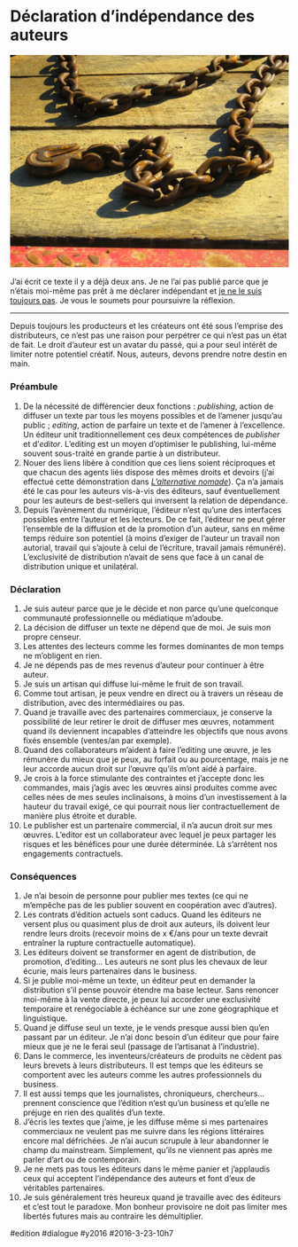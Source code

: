 # Déclaration d’indépendance des auteurs

![](_i/chain.webp)

J’ai écrit ce texte il y a déjà deux ans. Je ne l’ai pas publié parce que je n’étais moi-même pas prêt à me déclarer indépendant et [je ne le suis toujours pas](rumination-dun-auteur-en-desamour-avec-les-editeurs.md). Je vous le soumets pour poursuivre la réflexion.

---

Depuis toujours les producteurs et les créateurs ont été sous l’emprise des distributeurs, ce n’est pas une raison pour perpétrer ce qui n’est pas un état de fait. Le droit d’auteur est un avatar du passé, qui a pour seul intérêt de limiter notre potentiel créatif. Nous, auteurs, devons prendre notre destin en main.

### Préambule

1. De la nécessité de différencier deux fonctions : *publishing*, action de diffuser un texte par tous les moyens possibles et de l’amener jusqu’au public ; *editing*, action de parfaire un texte et de l’amener à l’excellence. Un éditeur unit traditionnellement ces deux compétences de *publisher* et d’*editor*. L’editing est un moyen d’optimiser le publishing, lui-même souvent sous-traité en grande partie à un distributeur.
2. Nouer des liens libère à condition que ces liens soient réciproques et que chacun des agents liés dispose des mêmes droits et devoirs (j’ai effectué cette démonstration dans *[L’alternative nomade](../../books/alternative-nomade.md)*). Ça n’a jamais été le cas pour les auteurs vis-à-vis des éditeurs, sauf éventuellement pour les auteurs de best-sellers qui inversent la relation de dépendance.
3. Depuis l’avènement du numérique, l’éditeur n’est qu’une des interfaces possibles entre l’auteur et les lecteurs. De ce fait, l’éditeur ne peut gérer l’ensemble de la diffusion et de la promotion d’un auteur, sans en même temps réduire son potentiel (à moins d’exiger de l’auteur un travail non autorial, travail qui s’ajoute à celui de l’écriture, travail jamais rémunéré). L’exclusivité de distribution n’avait de sens que face à un canal de distribution unique et unilatéral.

### Déclaration

1. Je suis auteur parce que je le décide et non parce qu’une quelconque communauté professionnelle ou médiatique m’adoube.
2. La décision de diffuser un texte ne dépend que de moi. Je suis mon propre censeur.
3. Les attentes des lecteurs comme les formes dominantes de mon temps ne m’obligent en rien.
4. Je ne dépends pas de mes revenus d’auteur pour continuer à être auteur.
5. Je suis un artisan qui diffuse lui-même le fruit de son travail.
6. Comme tout artisan, je peux vendre en direct ou à travers un réseau de distribution, avec des intermédiaires ou pas.
7. Quand je travaille avec des partenaires commerciaux, je conserve la possibilité de leur retirer le droit de diffuser mes œuvres, notamment quand ils deviennent incapables d’atteindre les objectifs que nous avons fixés ensemble (ventes/an par exemple).
8. Quand des collaborateurs m’aident à faire l’editing une œuvre, je les rémunère du mieux que je peux, au forfait ou au pourcentage, mais je ne leur accorde aucun droit sur l’œuvre qu’ils m’ont aidé à parfaire.
9. Je crois à la force stimulante des contraintes et j’accepte donc les commandes, mais j’agis avec les œuvres ainsi produites comme avec celles nées de mes seules inclinaisons, à moins d’un investissement à la hauteur du travail exigé, ce qui pourrait nous lier contractuellement de manière plus étroite et durable.
10. Le publisher est un partenaire commercial, il n’a aucun droit sur mes œuvres. L’editor est un collaborateur avec lequel je peux partager les risques et les bénéfices pour une durée déterminée. Là s’arrêtent nos engagements contractuels.

### Conséquences

1. Je n’ai besoin de personne pour publier mes textes (ce qui ne m’empêche pas de les publier souvent en coopération avec d’autres).
2. Les contrats d’édition actuels sont caducs. Quand les éditeurs ne versent plus ou quasiment plus de droit aux auteurs, ils doivent leur rendre leurs droits (recevoir moins de x €/ans pour un texte devrait entraîner la rupture contractuelle automatique).
3. Les éditeurs doivent se transformer en agent de distribution, de promotion, d’editing… Les auteurs ne sont plus les chevaux de leur écurie, mais leurs partenaires dans le business.
4. Si je publie moi-même un texte, un éditeur peut en demander la distribution s’il pense pouvoir étendre ma base lecteur. Sans renoncer moi-même à la vente directe, je peux lui accorder une exclusivité temporaire et renégociable à échéance sur une zone géographique et linguistique.
5. Quand je diffuse seul un texte, je le vends presque aussi bien qu’en passant par un éditeur. Je n’ai donc besoin d’un éditeur que pour faire mieux que je ne le ferai seul (passage de l’artisanat à l’industrie).
6. Dans le commerce, les inventeurs/créateurs de produits ne cèdent pas leurs brevets à leurs distributeurs. Il est temps que les éditeurs se comportent avec les auteurs comme les autres professionnels du business.
7. Il est aussi temps que les journalistes, chroniqueurs, chercheurs… prennent conscience que l’édition n’est qu’un business et qu’elle ne préjuge en rien des qualités d’un texte.
8. J’écris les textes que j’aime, je les diffuse même si mes partenaires commerciaux ne veulent pas me suivre dans les régions littéraires encore mal défrichées. Je n’ai aucun scrupule à leur abandonner le champ du mainstream. Simplement, qu’ils ne viennent pas après me parler d’art ou de contemporain.
9. Je ne mets pas tous les éditeurs dans le même panier et j’applaudis ceux qui acceptent l’indépendance des auteurs et font d’eux de véritables partenaires.
10. Je suis généralement très heureux quand je travaille avec des éditeurs et c’est tout le paradoxe. Mon bonheur provisoire ne doit pas limiter mes libertés futures mais au contraire les démultiplier.


#edition #dialogue #y2016 #2016-3-23-10h7
